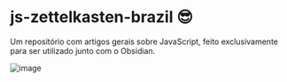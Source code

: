 # js-zettelkasten-brazil 😎
  Um repositório com artigos gerais sobre JavaScript, feito exclusivamente para ser utilizado junto com o Obsidian.

![image](https://user-images.githubusercontent.com/78633256/210307323-694e232f-9db1-4a02-8dff-0fbbede09fe4.png)

